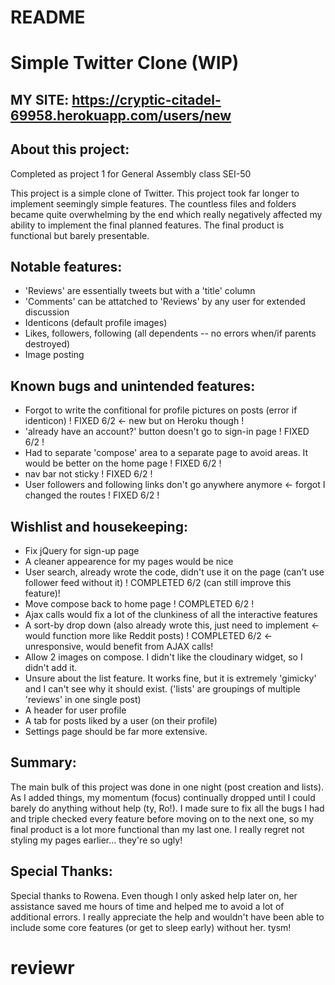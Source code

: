 # README

# Simple Twitter Clone (WIP)

## MY SITE: https://cryptic-citadel-69958.herokuapp.com/users/new


## About this project:
Completed as project 1 for General Assembly class SEI-50

This project is a simple clone of Twitter. This project took far longer to implement seemingly simple features. The countless files and folders became quite overwhelming by the end which really negatively affected my ability to implement the final planned features. The final product is functional but barely presentable.

## Notable features:
- 'Reviews' are essentially tweets but with a 'title' column  
- 'Comments' can be attatched to 'Reviews' by any user for extended discussion
- Identicons (default profile images)
- Likes, followers, following (all dependents -- no errors when/if parents destroyed)
- Image posting


## Known bugs and unintended features:
- Forgot to write the confitional for profile pictures on posts (error if identicon) ! FIXED 6/2 <- new but on Heroku though !
- 'already have an account?' button doesn't go to sign-in page ! FIXED 6/2 !
- Had to separate 'compose' area to a separate page to avoid areas. It would be better on the home page ! FIXED 6/2 !
- nav bar not sticky ! FIXED 6/2 !
- User followers and following links don't go anywhere anymore <- forgot I changed the routes ! FIXED 6/2 !

## Wishlist and housekeeping: 
- Fix jQuery for sign-up page 
- A cleaner appearence for my pages would be nice 
- User search, already wrote the code, didn't use it on the page (can't use follower feed without it) ! COMPLETED 6/2 (can still improve this feature)!
- Move compose back to home page ! COMPLETED 6/2 !
- Ajax calls would fix a lot of the clunkiness of all the interactive features
- A sort-by drop down (also already wrote this, just need to implement <- would function more like Reddit posts) ! COMPLETED 6/2 <- unresponsive, would benefit from AJAX calls!
- Allow 2 images on compose. I didn't like the cloudinary widget, so I didn't add it. 
- Unsure about the list feature. It works fine, but it is extremely 'gimicky' and I can't see why it should exist. ('lists' are groupings of multiple 'reviews' in one single post)
- A header for user profile
- A tab for posts liked by a user (on their profile)
- Settings page should be far more extensive. 


## Summary:
The main bulk of this project was done in one night (post creation and lists). As I added things, my momentum (focus) continually dropped until I could barely do anything without help (ty, Ro!). I made sure to fix all the bugs I had and triple checked every feature before moving on to the next one, so my final product is a lot more functional than my last one. I really regret not styling my pages earlier... they're so ugly!  


## Special Thanks:
Special thanks to Rowena. Even though I only asked help later on, her assistance saved me hours of time and helped me to avoid a lot of additional errors. I really appreciate the help and wouldn't have been able to include some core features (or get to sleep early) without her. tysm! 


# reviewr
